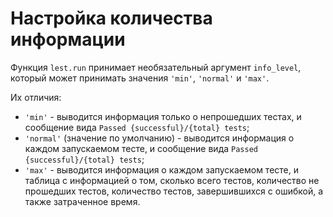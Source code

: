 # Настройка количества информации

Функция `lest.run` принимает необязательный аргумент `info_level`,
который может принимать значения `'min'`, `'normal'` и `'max'`.

Их отличия:

 + `'min'` - выводится информация только о непрошедших тестах,
   и сообщение вида `Passed {successful}/{total} tests`;
 + `'normal'` (значение по умолчанию) - выводится информация о каждом запускаемом тесте,
   и сообщение вида `Passed {successful}/{total} tests`;
 + `'max'` - выводится информация о каждом запускаемом тесте, и таблица с информацией о том,
   сколько всего тестов, количество не прошедших тестов, количество тестов,
   завершившихся с ошибкой, а также затраченное время.

